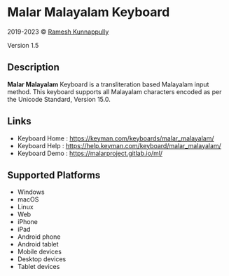 Malar Malayalam Keyboard
==============

2019-2023 © [Ramesh Kunnappully](mailto:ramesh1@protonmail.com)

Version 1.5

Description
-----------

**Malar Malayalam** Keyboard is a transliteration based Malayalam input method. This keyboard supports all Malayalam characters encoded as per the Unicode Standard, Version 15.0.

Links
-----
 * Keyboard Home : https://keyman.com/keyboards/malar_malayalam/
 * Keyboard Help : https://help.keyman.com/keyboard/malar_malayalam/
 * Keyboard Demo : https://malarproject.gitlab.io/ml/

Supported Platforms
-------------------
 * Windows
 * macOS
 * Linux
 * Web
 * iPhone
 * iPad
 * Android phone
 * Android tablet
 * Mobile devices
 * Desktop devices
 * Tablet devices

